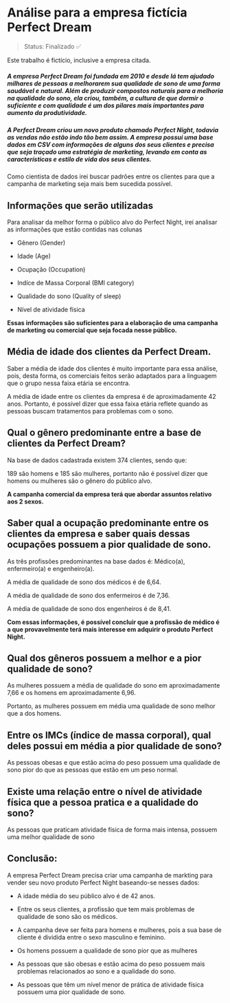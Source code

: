 # Análise para a empresa fictícia Perfect Dream

> Status: Finalizado ✅

Este trabalho é fictício, inclusive a empresa citada.

##### A empresa Perfect Dream foi fundada em 2010 e desde lá tem ajudado milhares de pessoas a melhorarem sua qualidade de sono de uma forma saudável e natural. Além de produzir compostos naturais para a melhoria na qualidade do sono, ela criou, também, a cultura de que dormir o suficiente e com qualidade é um dos pilares mais importantes para aumento da produtividade. 

##### A Perfect Dream criou um novo produto chamado Perfect Night, todavia as vendas não estão indo tão bem assim. A empresa possui uma base dados em CSV com informações de alguns dos seus clientes e precisa que seja traçado uma estratégia de marketing, levando em conta as características e estilo de vida dos seus clientes.

Como cientista de dados irei buscar padrões entre os clientes para que a campanha de marketing seja mais bem sucedida possível. 

## Informações que serão utilizadas

Para analisar da melhor forma o público alvo do Perfect Night, irei analisar as informações que estão contidas nas colunas

+ Gênero (Gender)

+ Idade (Age)

+ Ocupação (Occupation)

+ Indíce de Massa Corporal (BMI category)

+ Qualidade do sono (Quality of sleep)

+ Nível de atividade física

**Essas informações são suficientes para a elaboração de uma campanha de marketing ou comercial que seja focada nesse público.** 

## Média de idade dos clientes da Perfect Dream. 

Saber a média de idade dos clientes é muito importante para essa análise, pois, desta forma, os comerciais feitos serão adaptados para a linguagem que o grupo nessa faixa etária se encontra.

A média de idade entre os clientes da empresa é de aproximadamente 42 anos. Portanto, é possível dizer que essa faixa etária reflete quando as pessoas buscam tratamentos para problemas com o sono.  

## Qual o gênero predominante entre a base de clientes da Perfect Dream?

Na base de dados cadastrada existem 374 clientes, sendo que:

189 são homens e 185 são mulheres, portanto não é possível dizer que homens ou mulheres são o gênero do público alvo. 

**A campanha comercial da empresa terá que abordar assuntos relativo aos 2 sexos.**


## Saber qual a ocupação predominante entre os clientes da empresa e saber quais dessas ocupações possuem a pior qualidade de sono. 

As três profissões predominantes na base dados é: Médico(a), enfermeiro(a) e engenheiro(a). 

A média de qualidade de sono dos médicos é de 6,64.

A média de qualidade de sono dos enfermeiros é de 7,36.

A média de qualidade de sono dos engenheiros é de 8,41.

**Com essas informações, é possível concluir que a profissão de médico é a que provavelmente terá mais interesse em adquirir o produto Perfect Night.** 

## Qual dos gêneros possuem a melhor e a pior qualidade de sono?

As mulheres possuem a média de qualidade do sono em aproximadamente 7,66 e os homens em aproximadamente 6,96.

Portanto, as mulheres possuem em média uma qualidade de sono melhor que a dos homens. 

## Entre os IMCs (índice de massa corporal), qual deles possui em média a pior qualidade de sono?

As pessoas obesas e que estão acima do peso possuem uma qualidade de sono pior do que as pessoas que estão em um peso normal.

## Existe uma relação entre o nível de atividade física que a pessoa pratica e a qualidade do sono?

As pessoas que praticam atividade física de forma mais intensa, possuem uma melhor qualidade de sono

## Conclusão:

A empresa Perfect Dream precisa criar uma campanha de markting para vender seu novo produto Perfect Night baseando-se nesses dados:

+ A idade média do seu público alvo é de 42 anos. 

+ Entre os seus clientes, a profissão que tem mais problemas de qualidade de sono são os médicos. 

+ A campanha deve ser feita para homens e mulheres, pois a sua base de cliente é dividida entre o sexo masculino e feminino. 

+ Os homens possuem a qualidade de sono pior que as mulheres 

+ As pessoas que são obesas e estão acima do peso possuem mais problemas relacionados ao sono e a qualidade do sono. 

+ As pessoas que têm um nível menor de prática de atividade física possuem uma pior qualidade de sono. 
